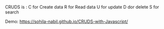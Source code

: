 CRUDS is :
C for Create data
R for Read data
U for update
D dor delete
S for search



Demo:    https://sohila-nabil.github.io/CRUDS-with-Javascript/
